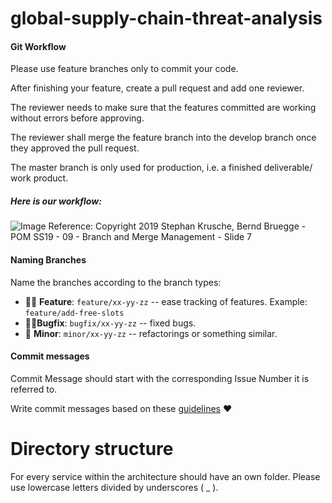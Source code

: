 # global-supply-chain-threat-analysis


#### Git Workflow
Please use feature branches only to commit your code. 

After finishing your feature, create a pull request and add one reviewer.

The reviewer needs to make sure that the features committed are working without errors before approving.

The reviewer shall merge the feature branch into the develop branch once they approved the pull request.

The master branch is only used for production, i.e. a finished deliverable/ work product.

##### Here is our workflow:

![Image](https://raw.githubusercontent.com/itsJS/findmycook-webapp/develop/git_workflow.png)
Reference: Copyright 2019 Stephan Krusche, Bernd Bruegge - POM SS19 - 09 - Branch and Merge Management - Slide 7

#### Naming Branches
Name the branches according to the branch types:
- 👨‍🎨 **Feature**: `feature/xx-yy-zz` -- ease tracking of features. Example: `feature/add-free-slots`
- 🧙‍♀️**Bugfix**: `bugfix/xx-yy-zz` -- fixed bugs.
- 👶 **Minor**: `minor/xx-yy-zz` -- refactorings or something similar.

#### Commit messages
Commit Message should start with the corresponding Issue Number it is referred to. 

Write commit messages based on these [guidelines](https://chris.beams.io/posts/git-commit/) ❤

# Directory structure

For every service within the architecture should have an own folder. Please use lowercase letters divided by underscores ( _ ).



